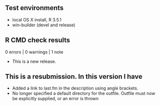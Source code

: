 ## Test environments
* local OS X install, R 3.5.1
* win-builder (devel and release)

## R CMD check results

0 errors | 0 warnings | 1 note

* This is a new release.

## This is a resubmission. In this version I have

* Added a link to last.fm in the description using angle brackets. 
* No longer specified a default directory for the outfile. Outfile must now be explicitly supplied, or an error is thrown
